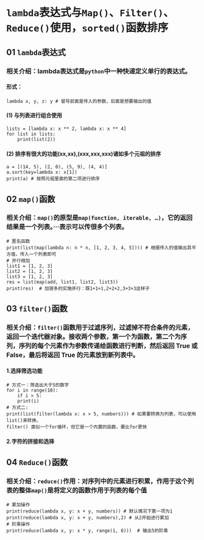 # `lambda`表达式与`Map()`、`Filter()`、`Reduce()`使用，`sorted()`函数排序
## 01 `lambda`表达式
### 相关介绍：lambda表达式是`python`中一种快递定义单行的表达式。
#### 形式：
    lambda x, y, z: y # 冒号前面是传入的参数，后面是想要输出的值
#### (1) 与列表进行组合使用
    lists = [lambda x: x ** 2, lambda x: x ** 4]
    for list in lists:
        print(list(2))
#### (2) 排序有很大的功能(xx,xx),(xxx,xxx,xxx)诸如多个元祖的排序
    a = [(14, 5), (2, 0), (5, 9), (4, 4)]
    a.sort(key=lambda x: x[1])
    print(a) # 按照元祖里面的第二项进行排序
## 02 `map()`函数
### 相关介绍：`map()`的原型是`map(function, iterable, …)`，它的返回结果是一个列表。···表示可以传很多个列表。
    # 匿名函数
    print(list(map(lambda n: n * n, [1, 2, 3, 4, 5]))) # 根据传入的值输出其平方值，传入一个列表即可
    # 并行相加
    list1 = [1, 2, 3]
    list2 = [1, 2, 3]
    list3 = [1, 2, 3]
    res = list(map(add, list1, list2, list3))
    print(res)  # 加很多的实施并行：既1+1+1,2+2+2,3+3+3这样子
## 03 `filter()`函数
### 相关介绍：`filter()`函数用于过滤序列，过滤掉不符合条件的元素，返回一个迭代器对象。接收两个参数，第一个为函数，第二个为序列，序列的每个元素作为参数传递给函数进行判断，然后返回 True 或 False，最后将返回 True 的元素放到新列表中。
#### 1.选择筛选功能
    # 方式一：筛选出大于5的数字
    for i in range(10):
        if i > 5:
        print(i)
    # 方式二:
    print(list(filter(lambda x: x > 5, numbers))) # 如果要转换为列表，可以使用 list()来转换。
    filter() 类似一个for循环，但它是一个内置的函数，要比for更快
#### 2.字符的拼接和选择
## 04 `Reduce()`函数
### 相关介绍：`reduce()`作用：对序列中的元素进行积累，作用于这个列表的整体`map()`是将定义的函数作用于列表的每个值
    # 累加操作
    print(reduce(lambda x, y: x + y, numbers)) # 默认情况下第一项为1
    print(reduce(lambda x, y: x + y, numbers),2) # 从2开始进行累加
    # 阶乘操作
    print(reduce(lambda x, y: x * y, range(1, 6)))  # 输出5的阶乘
